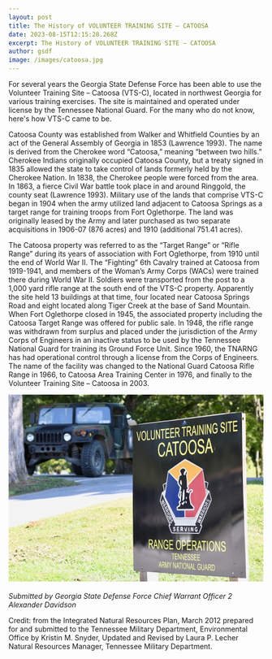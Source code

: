 ```yaml
---
layout: post
title: The History of VOLUNTEER TRAINING SITE – CATOOSA
date: 2023-08-15T12:15:28.268Z
excerpt: The History of VOLUNTEER TRAINING SITE – CATOOSA
author: gsdf
image: /images/catoosa.jpg
---
```

For several years the Georgia State Defense Force has been able to use the Volunteer Training Site – Catoosa (VTS-C), located in northwest Georgia for various training exercises. The site is maintained and operated under license by the Tennessee National Guard. For the many who do not know, here's how VTS-C came to be.

Catoosa County was established from Walker and Whitfield Counties by an act of the General Assembly of Georgia in 1853 (Lawrence 1993). The name is derived from the Cherokee word “Catoosa,” meaning “between two hills.” Cherokee Indians originally occupied Catoosa County, but a treaty signed in 1835 allowed the state to take control of lands formerly held by the Cherokee Nation. In 1838, the Cherokee people were forced from the area. In 1863, a fierce Civil War battle took place in and around Ringgold, the county seat (Lawrence 1993).
Military use of the lands that comprise VTS-C began in 1904 when the army utilized land adjacent to Catoosa Springs as a target range for training troops from Fort Oglethorpe. The land was originally leased by the Army and later purchased as two separate acquisitions in 1906-07 (876 acres) and 1910 (additional 751.41 acres).


The Catoosa property was referred to as the “Target Range” or “Rifle Range” during its years of association with Fort Oglethorpe, from 1910 until the end of World War II. The “Fighting” 6th Cavalry trained at Catoosa from 1919-1941, and members of the Woman’s Army Corps (WACs) were trained there during World War II. Soldiers were transported from the post to a 1,000 yard rifle range at the south end of the VTS-C property. Apparently the site held 13 buildings at that time, four located near Catoosa Springs Road and eight located along Tiger Creek at the base of Sand Mountain. 
When Fort Oglethorpe closed in 1945, the associated property including the Catoosa Target Range was offered for public sale. In 1948, the rifle range was withdrawn from surplus and placed under the jurisdiction of the Army Corps of Engineers in an inactive status to be used by the Tennessee National Guard for training its Ground Force Unit. Since 1960, the TNARNG has had operational control through a license from the Corps of Engineers. The name of the facility was changed to the National Guard Catoosa Rifle Range in 1966, to Catoosa Area Training Center in 1976, and finally to the Volunteer Training Site – Catoosa in 2003. 

![](/images/catoosa_sign.jpg)

*Submitted by Georgia State Defense Force Chief Warrant Officer 2 Alexander Davidson*

Credit: from the Integrated Natural Resources Plan, March 2012 prepared for and submitted to the Tennessee Military Department, Environmental Office by Kristin M. Snyder, Updated and Revised by Laura P. Lecher Natural Resources Manager, Tennessee Military Department.
